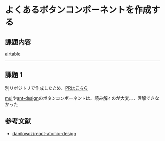 # よくあるボタンコンポーネントを作成する
## 課題内容

[airtable](https://airtable.com/appWjizyFJue33ycs/tblTnXBXFOYJ0J7lZ/viwyi8muFtWUlhNKG/recP07wCjtUBvjeI5?blocks=hide)

---

## 課題 1
別リポジトリで作成したため、[PRはこちら](https://github.com/kooooichi24/nextjs-tutorial/pull/3/commits/8ae8a796e920cd888ab910785edac88b214f4c1f)

[mui](https://github.com/mui/material-ui/blob/master/packages/mui-material/src/Button/Button.js)や[ant-design](https://github.com/ant-design/ant-design/blob/master/components/button/button.tsx)のボタンコンポーネントは、読み解くのが大変、、、理解できなかった

## 参考文献
- [danilowoz/react-atomic-design](https://github.com/danilowoz/react-atomic-design/blob/master/src/components/atoms/button/index.js)